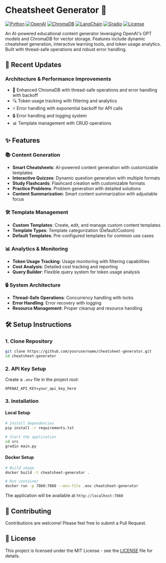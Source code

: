 # Cheatsheet Generator 🚀

[![Python](https://img.shields.io/badge/Python-3.8%2B-blue)](https://www.python.org/downloads/)
[![OpenAI](https://img.shields.io/badge/OpenAI-GPT--4-green)](https://openai.com)
[![ChromaDB](https://img.shields.io/badge/ChromaDB-Vector%20DB-orange)](https://www.trychroma.com/)
[![LangChain](https://img.shields.io/badge/LangChain-LLM%20Framework-purple)](https://python.langchain.com/)
[![Gradio](https://img.shields.io/badge/Gradio-UI%20Framework-red)](https://gradio.app/)
[![License](https://img.shields.io/badge/License-MIT-yellow.svg)](LICENSE)

An AI-powered educational content generator leveraging OpenAI's GPT models and ChromaDB for vector storage. Features include dynamic cheatsheet generation, interactive learning tools, and token usage analytics. Built with thread-safe operations and robust error handling.

## 🔄 Recent Updates

### Architecture & Performance Improvements
- 🚀 Enhanced ChromaDB with thread-safe operations and error handling with backoff
- 🔍 Token usage tracking with filtering and analytics
- ⚡ Error handling with exponential backoff for API calls
- 🔒 Error handling and logging system
- 📊 Template management with CRUD operations

## ✨ Features

### 📚 Content Generation
- **Smart Cheatsheets**: AI-powered content generation with customizable templates
- **Interactive Quizzes**: Dynamic question generation with multiple formats
- **Study Flashcards**: Flashcard creation with customizable formats
- **Practice Problems**: Problem generation with detailed solutions
- **Content Summarization**: Smart content summarization with adjustable focus

### 🛠️ Template Management
- **Custom Templates**: Create, edit, and manage custom content templates
- **Template Types**: Template categorization (Default/Custom)
- **Default Templates**: Pre-configured templates for common use cases

### 📊 Analytics & Monitoring
- **Token Usage Tracking**: Usage monitoring with filtering capabilities
- **Cost Analysis**: Detailed cost tracking and reporting
- **Query Builder**: Flexible query system for token usage analysis

### 🔒 System Architecture
- **Thread-Safe Operations**: Concurrency handling with locks
- **Error Handling**: Error recovery with logging
- **Resource Management**: Proper cleanup and resource handling

## 🛠️ Setup Instructions

### 1. Clone Repository
```bash
git clone https://github.com/yourusername/cheatsheet-generator.git
cd cheatsheet-generator
```

### 2. API Key Setup
Create a `.env` file in the project root:
```env
OPENAI_API_KEY=your_api_key_here
```

### 3. Installation

#### Local Setup
```bash
# Install dependencies
pip install -r requirements.txt

# Start the application
cd src
gradio main.py
```

#### Docker Setup
```bash
# Build image
docker build -t cheatsheet-generator .

# Run container
docker run -p 7860:7860 --env-file .env cheatsheet-generator
```

The application will be available at `http://localhost:7860`

## 🤝 Contributing
Contributions are welcome! Please feel free to submit a Pull Request.

## 📄 License
This project is licensed under the MIT License - see the [LICENSE](LICENSE) file for details.
